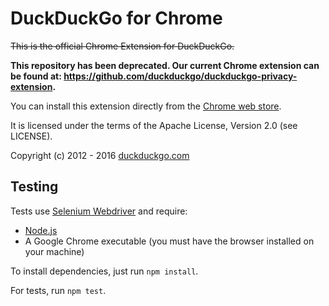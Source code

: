 # DuckDuckGo for Chrome

~~This is the official Chrome Extension for DuckDuckGo.~~

**This repository has been deprecated. Our current Chrome extension can be found at: https://github.com/duckduckgo/duckduckgo-privacy-extension.**

You can install this extension directly from the [Chrome web store](https://chrome.google.com/webstore/detail/duckduckgo-for-chrome/bpphkkgodbfncbcpgopijlfakfgmclao?hl=en).

It is licensed under the terms of the Apache License, Version 2.0 (see LICENSE).

Copyright (c) 2012 - 2016 [duckduckgo.com](https://duckduckgo.com)

## Testing
Tests use [Selenium Webdriver](http://seleniumhq.github.io/selenium/docs/api/javascript/index.html) and require:
- [Node.js](https://nodejs.org/en/)
- A Google Chrome executable (you must have the browser installed on your machine)

To install dependencies, just run `npm install`.

For tests, run `npm test`.
